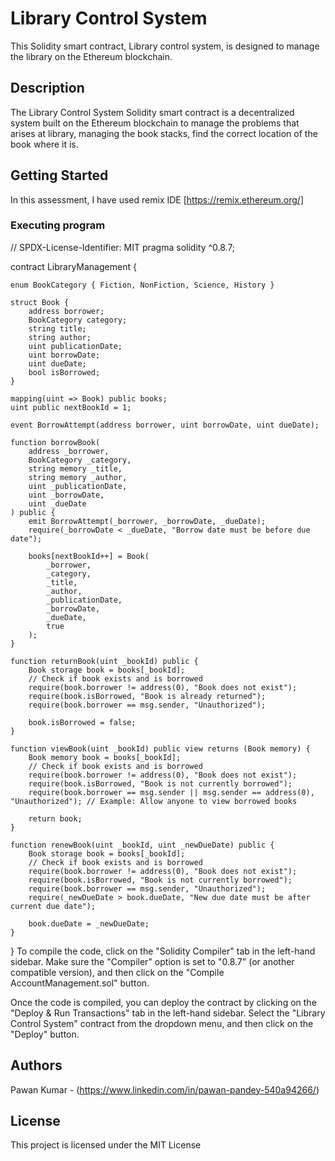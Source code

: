# Library Control System 

This Solidity smart contract, Library control system, is designed to manage the library on the Ethereum blockchain.

## Description

The Library Control System Solidity smart contract is a decentralized system built on the Ethereum blockchain to manage the problems that arises at library, managing the book stacks, find the correct location of the book where it is.

## Getting Started

In this assessment, I have used remix IDE [https://remix.ethereum.org/]

### Executing program

// SPDX-License-Identifier: MIT
pragma solidity ^0.8.7;

contract LibraryManagement {

    enum BookCategory { Fiction, NonFiction, Science, History }

    struct Book {
        address borrower;
        BookCategory category;
        string title;
        string author;
        uint publicationDate;
        uint borrowDate;
        uint dueDate;
        bool isBorrowed;
    }

    mapping(uint => Book) public books;
    uint public nextBookId = 1;

    event BorrowAttempt(address borrower, uint borrowDate, uint dueDate);

    function borrowBook(
        address _borrower,
        BookCategory _category,
        string memory _title,
        string memory _author,
        uint _publicationDate,
        uint _borrowDate,
        uint _dueDate
    ) public {
        emit BorrowAttempt(_borrower, _borrowDate, _dueDate);
        require(_borrowDate < _dueDate, "Borrow date must be before due date");

        books[nextBookId++] = Book(
            _borrower, 
            _category, 
            _title, 
            _author, 
            _publicationDate, 
            _borrowDate, 
            _dueDate, 
            true
        );
    }

    function returnBook(uint _bookId) public {
        Book storage book = books[_bookId];
        // Check if book exists and is borrowed
        require(book.borrower != address(0), "Book does not exist");
        require(book.isBorrowed, "Book is already returned");
        require(book.borrower == msg.sender, "Unauthorized");

        book.isBorrowed = false;
    }

    function viewBook(uint _bookId) public view returns (Book memory) {
        Book memory book = books[_bookId];
        // Check if book exists and is borrowed
        require(book.borrower != address(0), "Book does not exist");
        require(book.isBorrowed, "Book is not currently borrowed");
        require(book.borrower == msg.sender || msg.sender == address(0), "Unauthorized"); // Example: Allow anyone to view borrowed books

        return book;
    }

    function renewBook(uint _bookId, uint _newDueDate) public {
        Book storage book = books[_bookId];
        // Check if book exists and is borrowed
        require(book.borrower != address(0), "Book does not exist");
        require(book.isBorrowed, "Book is not currently borrowed");
        require(book.borrower == msg.sender, "Unauthorized");
        require(_newDueDate > book.dueDate, "New due date must be after current due date");

        book.dueDate = _newDueDate;
    }
}
To compile the code, click on the "Solidity Compiler" tab in the left-hand sidebar. Make sure the "Compiler" option is set to "0.8.7" (or another compatible version), and then click on the "Compile AccountManagement.sol" button.

Once the code is compiled, you can deploy the contract by clicking on the "Deploy & Run Transactions" tab in the left-hand sidebar. Select the "Library Control System" contract from the dropdown menu, and then click on the "Deploy" button.

## Authors

Pawan Kumar - (https://www.linkedin.com/in/pawan-pandey-540a94266/)


## License

This project is licensed under the MIT License
